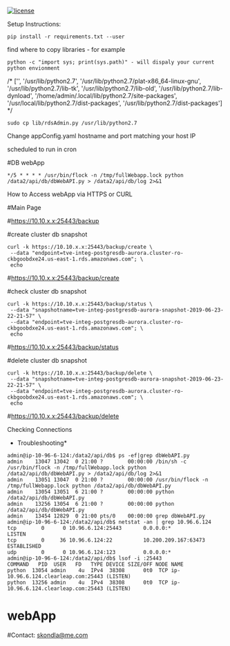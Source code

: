 [![license](https://img.shields.io/github/license/mashape/apistatus.svg?maxAge=2592000)](https://github.com/skondla/webApp/blob/master/LICENSE)

Setup Instructions:
```
pip install -r requirements.txt --user
```
find where to copy libraries - for example
```
python -c "import sys; print(sys.path)" - will dispaly your current python envionment
```
/*
['', '/usr/lib/python2.7', '/usr/lib/python2.7/plat-x86_64-linux-gnu', '/usr/lib/python2.7/lib-tk', '/usr/lib/python2.7/lib-old', '/usr/lib/python2.7/lib-dynload', '/home/admin/.local/lib/python2.7/site-packages', '/usr/local/lib/python2.7/dist-packages', '/usr/lib/python2.7/dist-packages'] */

```
sudo cp lib/rdsAdmin.py /usr/lib/python2.7
```

Change appConfig.yaml hostname and port matching your host IP


scheduled to run in cron

#DB webApp
```
*/5 * * * * /usr/bin/flock -n /tmp/fullWebapp.lock python /data2/api/db/dbWebAPI.py > /data2/api/db/log 2>&1
```


How to Access webApp via HTTPS or CURL

#Main Page

#https://10.10.x.x:25443/backup

#create cluster db snapshot
```
curl -k https://10.10.x.x:25443/backup/create \
 --data "endpoint=tve-integ-postgresdb-aurora.cluster-ro-ckbgoobdxe24.us-east-1.rds.amazonaws.com"; \
 echo
```

#https://10.10.x.x:25443/backup/create

#check cluster db snapshot
```
curl -k https://10.10.x.x:25443/backup/status \
 --data "snapshotname=tve-integ-postgresdb-aurora-snapshot-2019-06-23-22-21-57" \
 --data "endpoint=tve-integ-postgresdb-aurora.cluster-ro-ckbgoobdxe24.us-east-1.rds.amazonaws.com"; \
 echo
```
#https://10.10.x.x:25443/backup/status

#delete cluster db snapshot
```
curl -k https://10.10.x.x:25443/backup/delete \
 --data "snapshotname=tve-integ-postgresdb-aurora-snapshot-2019-06-23-22-21-57" \
 --data "endpoint=tve-integ-postgresdb-aurora.cluster-ro-ckbgoobdxe24.us-east-1.rds.amazonaws.com"; \
 echo
```
#https://10.10.x.x:25443/backup/delete


Checking Connections
* Troubleshooting*

```
admin@ip-10-96-6-124:/data2/api/db$ ps -ef|grep dbWebAPI.py 
admin    13047 13042  0 21:00 ?        00:00:00 /bin/sh -c /usr/bin/flock -n /tmp/fullWebapp.lock python /data2/api/db/dbWebAPI.py > /data2/api/db/log 2>&1
admin    13051 13047  0 21:00 ?        00:00:00 /usr/bin/flock -n /tmp/fullWebapp.lock python /data2/api/db/dbWebAPI.py
admin    13054 13051  6 21:00 ?        00:00:00 python /data2/api/db/dbWebAPI.py
admin    13256 13054  6 21:00 ?        00:00:00 python /data2/api/db/dbWebAPI.py
admin    13454 12829  0 21:00 pts/0    00:00:00 grep dbWebAPI.py
admin@ip-10-96-6-124:/data2/api/db$ netstat -an | grep 10.96.6.124
tcp        0      0 10.96.6.124:25443       0.0.0.0:*               LISTEN     
tcp        0     36 10.96.6.124:22          10.200.209.167:63473    ESTABLISHED
udp        0      0 10.96.6.124:123         0.0.0.0:*                          
admin@ip-10-96-6-124:/data2/api/db$ lsof -i :25443
COMMAND   PID  USER   FD   TYPE DEVICE SIZE/OFF NODE NAME
python  13054 admin    4u  IPv4  38308      0t0  TCP ip-10.96.6.124.clearleap.com:25443 (LISTEN)
python  13256 admin    4u  IPv4  38308      0t0  TCP ip-10.96.6.124.clearleap.com:25443 (LISTEN)
```
# webApp
#Contact: skondla@me.com
